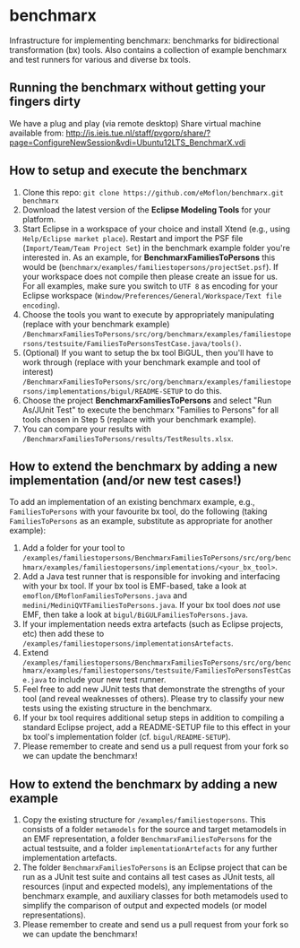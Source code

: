 # benchmarx
Infrastructure for implementing benchmarx: benchmarks for bidirectional transformation (bx) tools.   Also contains a collection of example benchmarx and test runners for various and diverse bx tools.

## Running the benchmarx without getting your fingers dirty

We have a plug and play (via remote desktop) Share virtual machine available from:  http://is.ieis.tue.nl/staff/pvgorp/share/?page=ConfigureNewSession&vdi=Ubuntu12LTS_BenchmarX.vdi

## How to setup and execute the benchmarx

1.  Clone this repo:  `git clone https://github.com/eMoflon/benchmarx.git benchmarx` 
2.  Download the latest version of the **Eclipse Modeling Tools**  for your platform.
3.  Start Eclipse in a workspace of your choice and install Xtend (e.g., using `Help/Eclipse market place`). Restart and import the PSF file (`Import/Team/Team Project Set`) in the benchmark example folder you're interested in.  As an example, for **BenchmarxFamiliesToPersons** this would be (`benchmarx/examples/familiestopersons/projectSet.psf`).  If your workspace does not compile then please create an issue for us.
For all examples, make sure you switch to `UTF 8` as encoding for your Eclipse workspace (`Window/Preferences/General/Workspace/Text file encoding`).
4.  Choose the tools you want to execute by appropriately manipulating (replace with your benchmark example) `/BenchmarxFamiliesToPersons/src/org/benchmarx/examples/familiestopersons/testsuite/FamiliesToPersonsTestCase.java/tools()`.
5.  (Optional) If you want to setup the bx tool BiGUL, then you'll have to work through (replace with your benchmark example and tool of interest) `/BenchmarxFamiliesToPersons/src/org/benchmarx/examples/familiestopersons/implementations/bigul/README-SETUP` to do this.
6.  Choose the project **BenchmarxFamiliesToPersons** and select "Run As/JUnit Test" to execute the benchmarx "Families to Persons" for all tools chosen in Step 5 (replace with your benchmark example).
7.  You can compare your results with `/BenchmarxFamiliesToPersons/results/TestResults.xlsx`.


## How to extend the benchmarx by adding a new implementation (and/or new test cases!)

To add an implementation of an existing benchmarx example, e.g., `FamiliesToPersons` with your favourite bx tool, do the following (taking `FamiliesToPersons` as an example, substitute as appropriate for another example):

1.  Add a folder for your tool to `/examples/familiestopersons/BenchmarxFamiliesToPersons/src/org/benchmarx/examples/familiestopersons/implementations/<your_bx_tool>`.
2.  Add a Java test runner that is responsible for invoking and interfacing with your bx tool.  If your bx tool is EMF-based, take a look at `emoflon/EMoflonFamiliesToPersons.java` and `medini/MediniQVTFamiliesToPersons.java`.  If your bx tool does _not_ use EMF, then take a look at `bigul/BiGULFamiliesToPersons.java`.
3.  If your implementation needs extra artefacts (such as Eclipse projects, etc) then add these to `/examples/familiestopersons/implementationsArtefacts`.
4.  Extend `/examples/familiestopersons/BenchmarxFamiliesToPersons/src/org/benchmarx/examples/familiestopersons/testsuite/FamiliesToPersonsTestCase.java` to include your new test runner.
5.  Feel free to add new JUnit tests that demonstrate the strengths of your tool (and reveal weaknesses of others).  Please try to classify your new tests using the existing structure in the benchmarx.
6.  If your bx tool requires additional setup steps in addition to compiling a standard Eclipse project, add a README-SETUP file to this effect in your bx tool's implementation folder (cf. `bigul/README-SETUP`). 
7.  Please remember to create and send us a pull request from your fork so we can update the benchmarx!


## How to extend the benchmarx by adding a new example

1.  Copy the existing structure for `/examples/familiestopersons`.  This consists of a folder `metamodels` for the source and target metamodels in an EMF representation, a folder `BenchmarxFamiliesToPersons` for the actual testsuite, and a folder `implementationArtefacts` for any further implementation artefacts.
2.  The folder `BenchmarxFamiliesToPersons` is an Eclipse project that can be run as a JUnit test suite and contains all test cases as JUnit tests, all resources (input and expected models), any implementations of the benchmarx example, and auxiliary classes for both metamodels used to simplify the comparison of output and expected models (or model representations).
3.  Please remember to create and send us a pull request from your fork so we can update the benchmarx!
